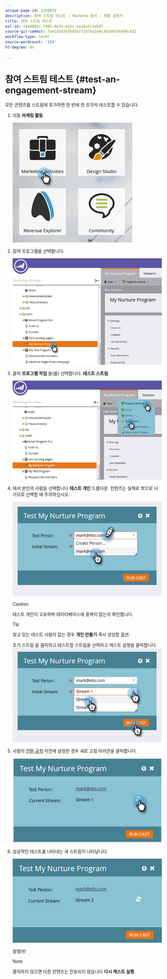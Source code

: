 ```yaml
---
unique-page-id: 2359839
description: 참여 스트림 테스트 - Marketo 문서 - 제품 설명서
title: 참여 스트림 테스트
exl-id: 144d805c-7805-4b35-b25c-4a18a7c3ab87
source-git-commit: 72e1d29347bd5b77107da1e9c30169cb6490c432
workflow-type: tm+mt
source-wordcount: '159'
ht-degree: 0%

---
```


# 참여 스트림 테스트 {#test-an-engagement-stream}

모든 콘텐츠를 스트림에 추가하면 한 번에 한 조각씩 테스트할 수 있습니다.

1. 이동 **마케팅 활동**.

   ![](assets/one.png)

1. 참여 프로그램을 선택합니다.

   ![](assets/two.png)

1. 클릭 **프로그램 작업** 을(를) 선택합니다. **테스트 스트림**.

   ![](assets/three.png)

1. 에서 본인의 사람을 선택합니다 **테스트 개인** 드롭다운. 컨텐츠는 실제로 밖으로 나가므로 선택할 때 주의하십시오.

   ![](assets/four-rubix.png)

   >[!CAUTION]
   >
   >테스트 개인이 고유하며 데이터베이스에 중복이 없는지 확인합니다.

   >[!TIP]
   >
   >찾고 있는 테스트 사람이 없는 경우 **개인 만들기** 즉시 생성할 옵션.

   초기 스트림 을 클릭하고 테스트할 스트림을 선택하고 캐스트 실행을 클릭합니다.
   ![](assets/five-rubiks.png)

1. 사람이 [전환 규칙](/help/marketo/product-docs/email-marketing/drip-nurturing/engagement-program-streams/transition-people-between-engagement-streams.md) 이전에 설정한 경우 새로 고침 아이콘을 클릭합니다.

   ![](assets/six-rubiks.png)

1. 성공적인 테스트를 나타내는 새 스트림이 나타납니다.

   ![](assets/seven-rubiks.png)

   잘했어!

   >[!NOTE]
   >
   >클릭하지 않으면 다른 컨텐츠는 전송되지 않습니다 **다시 캐스트 실행**.
